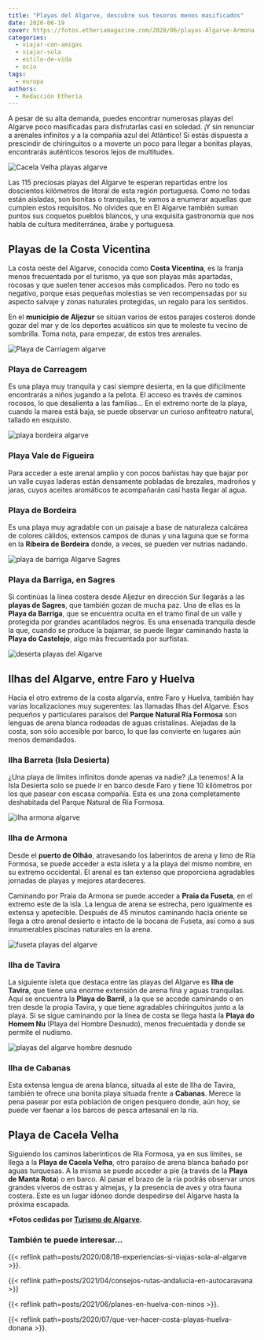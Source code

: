 ```yaml
---
title: "Playas del Algarve, descubre sus tesoros menos masificados"
date: 2020-06-19
cover: https://fotos.etheriamagazine.com/2020/06/playas-Algarve-Armona.jpg
categories: 
  - viajar-con-amigas
  - viajar-sola
  - estilo-de-vida
  - ocio
tags: 
  - europa
authors: 
  - Redacción Etheria
---
```


A pesar de su alta demanda, puedes encontrar numerosas playas del Algarve poco masificadas para disfrutarlas casi en soledad. ¡Y sin renunciar a arenales infinitos y a la compañía azul del Atlántico! Si estás dispuesta a prescindir de chiringuitos o a moverte un poco para llegar a bonitas playas, encontrarás auténticos tesoros lejos de multitudes.

![Cacela Velha playas algarve](https://fotos.etheriamagazine.com/2020/06/playas-algarve-Cacela-Velha.jpg "Cacela Velha es un pueblo del municipio de Vila Real de Santo Antonio.")

Las 115 preciosas playas del Algarve te esperan repartidas entre los doscientos 
kilómetros de litoral de esta región portuguesa. Como no todas están aisladas, son 
bonitas o tranquilas, te vamos a enumerar aquellas que cumplen estos requisitos. No 
olvides que en El Algarve también suman puntos sus coquetos pueblos blancos, y una 
exquisita gastronomía que nos habla de cultura mediterránea, árabe y portuguesa. 

## Playas de la Costa Vicentina

La costa oeste del Algarve, conocida como **Costa Vicentina**, es la franja menos 
frecuentada por el turismo, ya que son playas más apartadas, rocosas y que suelen tener 
accesos más complicados. Pero no todo es negativo, porque esas pequeñas molestias se ven 
recompensadas por su aspecto salvaje y zonas naturales protegidas, un regalo para los 
sentidos. 

En el **municipio de Aljezur** se sitúan varios de estos parajes costeros donde gozar 
del mar y de los deportes acuáticos sin que te moleste tu vecino de sombrilla. Toma 
nota, para empezar, de estos tres arenales. 

![Playa de Carriagem algarve](https://fotos.etheriamagazine.com/2020/06/playas-algarve-Carriagem.jpg "Playa de Carriagem (Algarve).")

### Playa de Carreagem

Es una playa muy tranquila y casi siempre desierta, en la que difícilmente encontrarás a 
niños jugando a la pelota. El acceso es través de caminos rocosos, lo que desalienta a 
las familias... En el extremo norte de la playa, cuando la marea está baja, se puede 
observar un curioso anfiteatro natural, tallado en esquisto. 

![playa bordeira algarve](https://fotos.etheriamagazine.com/2020/06/playa-algarve-Bordeira.jpg "Playa de Bordeira (Algarve).")

### Playa Vale de Figueira

Para acceder a este arenal amplio y con pocos bañistas hay que bajar por un valle cuyas 
laderas están densamente pobladas de brezales, madroños y jaras, cuyos aceites 
aromáticos te acompañarán casi hasta llegar al agua. 

### Playa de Bordeira

Es una playa muy agradable con un paisaje a base de naturaleza calcárea de colores 
cálidos, extensos campos de dunas y una laguna que se forma en la **Ribeira de 
Bordeira** donde, a veces, se pueden ver nutrias nadando. 

![playa de barriga Algarve Sagres](https://fotos.etheriamagazine.com/2020/06/playa-algarve-Barriga.jpg "Playa de Barriga, en Sagres.")

### Playa da Barriga, en Sagres

Si continúas la línea costera desde Aljezur en dirección Sur llegarás a las **playas de 
Sagres**, que también gozan de mucha paz. Una de ellas es la **Playa da Barriga**, que 
se encuentra oculta en el tramo final de un valle y protegida por grandes acantilados 
negros. Es una ensenada tranquila desde la que, cuando se produce la bajamar, se puede 
llegar caminando hasta la **Playa do Castelejo**, algo más frecuentada por surfistas. 

![deserta playas del Algarve](https://fotos.etheriamagazine.com/2020/06/playas-algarve-costa-deserta.jpg "Playa de Isla Desierta (Algarve).")

## Ilhas del Algarve, entre Faro y Huelva

Hacia el otro extremo de la costa algarvía, entre Faro y Huelva, también hay varias 
localizaciones muy sugerentes: las llamadas Ilhas del Algarve. Esos pequeños y 
particulares paraísos del **Parque Natural Ría Formosa** son lenguas de arena blanca 
rodeadas de aguas cristalinas. Alejadas de la costa, son sólo accesible por barco, lo 
que las convierte en lugares aún menos demandados. 

### Ilha Barreta (Isla Desierta)

¿Una playa de límites infinitos donde apenas va nadie? ¡La tenemos! A la Isla Desierta 
solo se puede ir en barco desde Faro y tiene 10 kilómetros por los que pasear con escasa 
compañía. Esta es una zona completamente deshabitada del Parque Natural de Ría Formosa. 

![ilha armona algarve](https://fotos.etheriamagazine.com/2020/06/playas-Algarve-Armona.jpg "Isla de Armona (Algarve).")

### Ilha de Armona

Desde el **puerto de Olhão**, atravesando los laberintos de arena y limo de Ría Formosa, 
se puede acceder a esta isleta y a la playa del mismo nombre, en su extremo occidental. 
El arenal es tan extenso que proporciona agradables jornadas de playas y mejores 
atardeceres. 

Caminando por Praia da Armona se puede acceder a **Praia da Fuseta**, en el extremo este 
de la isla. La lengua de arena se estrecha, pero igualmente es extensa y apetecible. 
Después de 45 minutos caminando hacia oriente se llega a otro arenal desierto e intacto 
de la bocana de Fuseta, así como a sus innumerables piscinas naturales en la arena. 

![fuseta playas del algarve](https://fotos.etheriamagazine.com/2020/06/playas-algarve-fuseta.jpg "Playa de Fuseta (Algarve).")

### Ilha de Tavira

La siguiente isleta que destaca entre las playas del Algarve es **Ilha de Tavira**, que 
tiene una enorme extensión de arena fina y aguas tranquilas. Aquí se encuentra la 
**Playa do Barril**, a la que se accede caminando o en tren desde la propia Tavira, y 
que tiene agradables chiringuitos junto a la playa. Si se sigue caminando por la línea 
de costa se llega hasta la **Playa do Homem Nu** (Playa del Hombre Desnudo), menos 
frecuentada y donde se permite el nudismo. 

![playas del algarve hombre desnudo](https://fotos.etheriamagazine.com/2020/06/playas-algarve-Homem.jpg "Playa del Hombre Desnudo (Algarve).")

### Ilha de Cabanas

Esta extensa lengua de arena blanca, situada al este de Ilha de Tavira, también te 
ofrece una bonita playa situada frente a **Cabanas**. Merece la pena pasear por esta 
población de origen pesquero donde, aún hoy, se puede ver faenar a los barcos de pesca 
artesanal en la ría. 

## Playa de Cacela Velha

Siguiendo los caminos laberínticos de Ría Formosa, ya en sus límites, se llega a la 
**Playa de Cacela Velha**, otro paraíso de arena blanca bañado por aguas turquesas. A la 
misma se puede acceder a pie (a través de la **Playa de Manta Rota**) o en barco. Al 
pasar el brazo de la ría podrás observar unos grandes viveros de ostras y almejas, y la 
presencia de aves y otra fauna costera. Este es un lugar idóneo donde despedirse del 
Algarve hasta la próxima escapada. 

**\***Fotos cedidas por [Turismo de 
Algarve](https://www.visitalgarve.pt/es/Default.aspx)**.** 

### También te puede interesar...

{{< reflink path=posts/2020/08/18-experiencias-si-viajas-sola-al-algarve >}}. 

{{< reflink path=posts/2021/04/consejos-rutas-andalucia-en-autocaravana >}} 

{{< reflink path=posts/2021/06/planes-en-huelva-con-ninos >}}. 

{{< reflink path=posts/2020/07/que-ver-hacer-costa-playas-huelva-donana >}}.
